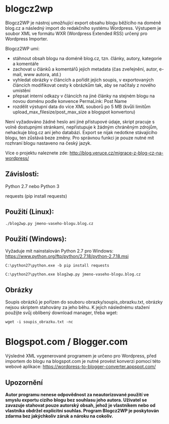 # blogcz2wp

Blogcz2WP je nástroj umožňující export obsahu blogu běžícího na doméně blog.cz a následný import do redakčního systému Wordpress.
Výstupem je soubor XML ve formátu WXR (Wordpress Extended RSS) určený pro Wordpress Importer.

Blogcz2WP umí:
* stáhnout obsah blogu na doméně blog.cz, tzn. články, autory, kategorie a komentáře
* zachovat u článků a komentářů jejich metadata (čas zveřejnění, autor, e-mail, www autora, atd.)
* vyhledat obrázky v článcích a pořídit jejich soupis, v exportovaných článcích modifikovat cesty k obrázkům tak, aby se načítaly z nového umístění
* přepsat interní odkazy v článcích na jiné články na stejném blogu na novou doménu podle konvence PermaLink: Post Name
* rozdělit výstupní data do více XML souborů po 5 MB (kvůli limitům upload_max_filesize/post_max_size a blogspot konvertoru) 

Není vyžadováno žádné heslo ani jiné přístupové údaje, skript pracuje s volně dostupnými stránkami, nepřistupuje k žádným chráněným zdrojům, nehackuje blog.cz ani jeho databázi.
Export se nijak nedotkne stávajícího blogu, ten zůstává beze změny. Pro správnou funkci je pouze nutné mít rozhraní blogu nastaveno na český jazyk.




Více o projektu naleznete zde:
http://blog.veruce.cz/migrace-z-blog-cz-na-wordpress/

## Závislosti:
Python 2.7 nebo Python 3

requests  (pip install requests)

## Použití (Linux):
```
./blog2wp.py jmeno-vaseho-blogu.blog.cz
```

## Použití (Windows):
Vyžaduje mít nainstalován Python 2.7 pro Windows: https://www.python.org/ftp/python/2.7.18/python-2.7.18.msi
```
C:\python27\python.exe -b pip install requests

C:\python27\python.exe blog2wp.py jmeno-vaseho-blogu.blog.cz
```
## Obrázky
Soupis obrázků je pořízen do souboru obrazky/soupis_obrazku.txt, obrázky nejsou skriptem stahovány za jeho běhu. K jejich následnému stažení použijte svůj oblíbený download manager, třeba wget:
```
wget -i soupis_obrazku.txt -nc
```
# Blogspot.com / Blogger.com
Výsledné XML vygenerované programem je určeno pro Wordpress, před importem do blogu na blogspot.com je nutné provést konverzi pomocí této webové aplikace:
https://wordpress-to-blogger-converter.appspot.com/

## Upozornění 
__Autor programu nenese odpovědnost za neautorizované použití ve smyslu exportu cizího blogu bez souhlasu jeho autora. 
Uživatel se zavazuje stahovat pouze autorský obsah, jehož je vlastníkem nebo od vlastníka obdržel explicitní souhlas.
Program Blogcz2WP je poskytován zdarma bez jakýchkoliv záruk a nároku na cokoliv.__

